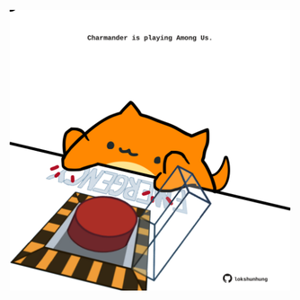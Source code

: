 <!-- built at 19/01/2021, 03:48:33 UTC -->
<p align="center">
  <img width="500" height="500" src="./ReadmeImage.svg">
</p>
